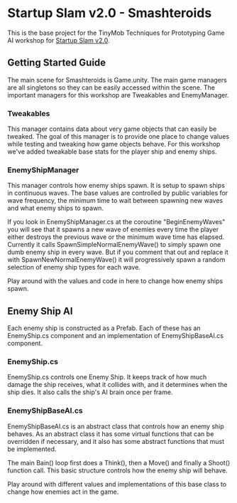 # Startup Slam v2.0 - Smashteroids

This is the base project for the TinyMob Techniques for Prototyping Game AI workshop for [Startup Slam v2.0](http://www.startupslam.io/).


## Getting Started Guide

The main scene for Smashteroids is Game.unity. The main game managers are all
singletons so they can be easily accessed within the scene. The important
managers for this workshop are Tweakables and EnemyManager.

### Tweakables


This manager contains data about very game objects that can easily be tweaked.
The goal of this manager is to provide one place to change values while testing
and tweaking how game objects behave. For this workshop we've added tweakable
base stats for the player ship and enemy ships.

### EnemyShipManager


This manager controls how enemy ships spawn. It is setup to spawn ships in 
continuous waves. The base values are controlled by public variables for
wave frequency, the minimum time to wait between spawning new waves and
what enemy ships to spawn.

If you look in EnemyShipManager.cs at the coroutine "BeginEnemyWaves" you
will see that it spawns a new wave of enemies every time the player either
destroys the previous wave or the minimum wave time has elapsed. Currently
it calls SpawnSimpleNormalEnemyWave() to simply spawn one dumb enemy ship
in every wave. But if you comment that out and replace it with 
SpawnNewNormalEnemyWave() it will progressively spawn a random selection 
of enemy ship types for each wave.

Play around with the values and code in here to change how enemy ships spawn.


## Enemy Ship AI


Each enemy ship is constructed as a Prefab. Each of these has an EnemyShip.cs
component and an implementation of EnemyShipBaseAI.cs component.

### EnemyShip.cs


EnemyShip.cs controls one Enemy Ship. It keeps track of how much damage the 
ship receives, what it collides with, and it determines when the ship dies. It 
also calls the ship's AI brain once per frame.

### EnemyShipBaseAI.cs


EnemyShipBaseAI.cs is an abstract class that controls how an enemy ship behaves.
As an abstract class it has some virtual functions that can be overridden if
necessary, and it also has some abstract functions that must be implemented.

The main Bain() loop first does a Think(), then a Move() and finally a Shoot()
function call. This basic structure controls how the enemy ship will behave.

Play around with different values and implementations of this base class to
change how enemies act in the game.